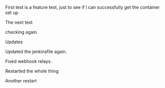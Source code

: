 First test is a feature test, just to see if I can successfully get the container set up

The next test

checking again

Updates

Updated the jenkinsfile again.

Fixed webhook relays.

Restarted the whole thing

Another restart
